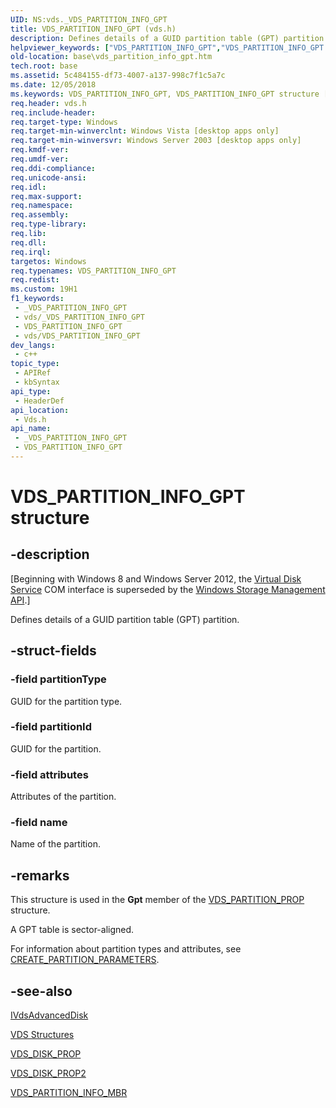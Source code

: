 ```yaml
---
UID: NS:vds._VDS_PARTITION_INFO_GPT
title: VDS_PARTITION_INFO_GPT (vds.h)
description: Defines details of a GUID partition table (GPT) partition.
helpviewer_keywords: ["VDS_PARTITION_INFO_GPT","VDS_PARTITION_INFO_GPT structure [VDS]","base.vds_partition_info_gpt","vds/_VDS_PARTITION_INFO_GPT"]
old-location: base\vds_partition_info_gpt.htm
tech.root: base
ms.assetid: 5c484155-df73-4007-a137-998c7f1c5a7c
ms.date: 12/05/2018
ms.keywords: VDS_PARTITION_INFO_GPT, VDS_PARTITION_INFO_GPT structure [VDS], base.vds_partition_info_gpt, vds/_VDS_PARTITION_INFO_GPT
req.header: vds.h
req.include-header: 
req.target-type: Windows
req.target-min-winverclnt: Windows Vista [desktop apps only]
req.target-min-winversvr: Windows Server 2003 [desktop apps only]
req.kmdf-ver: 
req.umdf-ver: 
req.ddi-compliance: 
req.unicode-ansi: 
req.idl: 
req.max-support: 
req.namespace: 
req.assembly: 
req.type-library: 
req.lib: 
req.dll: 
req.irql: 
targetos: Windows
req.typenames: VDS_PARTITION_INFO_GPT
req.redist: 
ms.custom: 19H1
f1_keywords:
 - _VDS_PARTITION_INFO_GPT
 - vds/_VDS_PARTITION_INFO_GPT
 - VDS_PARTITION_INFO_GPT
 - vds/VDS_PARTITION_INFO_GPT
dev_langs:
 - c++
topic_type:
 - APIRef
 - kbSyntax
api_type:
 - HeaderDef
api_location:
 - Vds.h
api_name:
 - _VDS_PARTITION_INFO_GPT
 - VDS_PARTITION_INFO_GPT
---
```


# VDS_PARTITION_INFO_GPT structure


## -description

<p class="CCE_Message">[Beginning with Windows 8 and Windows Server 2012, the <a href="/windows/desktop/VDS/virtual-disk-service-portal">Virtual Disk Service</a> COM interface is superseded by the <a href="/previous-versions/windows/desktop/stormgmt/windows-storage-management-api-portal">Windows Storage Management API</a>.]

Defines details of a GUID partition table (GPT) partition.

## -struct-fields

### -field partitionType

GUID for the partition type.

### -field partitionId

GUID for the partition.

### -field attributes

Attributes of the partition.

### -field name

Name of the partition.

## -remarks

This structure is used in the <b>Gpt</b> member of the <a href="/windows/desktop/api/vds/ns-vds-vds_partition_prop">VDS_PARTITION_PROP</a> structure.

 A GPT table is sector-aligned.

For information about partition types and attributes, see <a href="/windows/desktop/api/vds/ns-vds-create_partition_parameters">CREATE_PARTITION_PARAMETERS</a>.

## -see-also

<a href="/windows/desktop/api/vds/nn-vds-ivdsadvanceddisk">IVdsAdvancedDisk</a>



<a href="/windows/desktop/VDS/vds-structures">VDS Structures</a>



<a href="/windows/desktop/api/vds/ns-vds-vds_disk_prop">VDS_DISK_PROP</a>



<a href="/windows/desktop/api/vds/ns-vds-vds_disk_prop2">VDS_DISK_PROP2</a>



<a href="/windows/desktop/api/vds/ns-vds-vds_partition_info_mbr">VDS_PARTITION_INFO_MBR</a>

